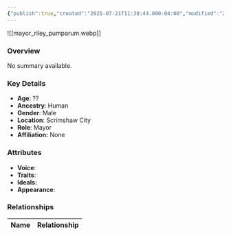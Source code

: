 ```yaml
---
{"publish":true,"created":"2025-07-21T11:30:44.000-04:00","modified":"2025-07-25T11:33:39.000-04:00","cssclasses":""}
---
```



![[mayor_riley_pumparum.webp]]

### Overview
No summary available.

### Key Details
- **Age**: ??
- **Ancestry**: Human
- **Gender**: Male
- **Location**: Scrimshaw City
- **Role**: Mayor
- **Affiliation:** None

### Attributes
- **Voice**: 
- **Traits**: 
- **Ideals:** 
- **Appearance**:

### Relationships

| Name  | Relationship |
| ----- | ------------ |
